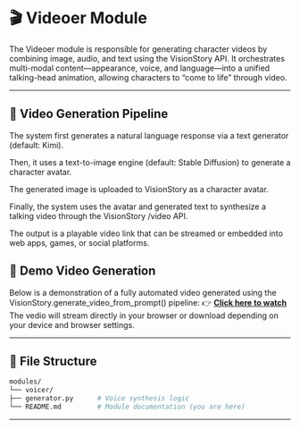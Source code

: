 # 🎬 Videoer Module

The Videoer module is responsible for generating character videos by combining image, audio, and text using the VisionStory API. It orchestrates multi-modal content—appearance, voice, and language—into a unified talking-head animation, allowing characters to “come to life” through video.

---

## 🧠 Video Generation Pipeline

The system first generates a natural language response via a text generator (default: Kimi).

Then, it uses a text-to-image engine (default: Stable Diffusion) to generate a character avatar.

The generated image is uploaded to VisionStory as a character avatar.

Finally, the system uses the avatar and generated text to synthesize a talking video through the VisionStory /video API.

The output is a playable video link that can be streamed or embedded into web apps, games, or social platforms.


## 🎥 Demo Video Generation

Below is a demonstration of a fully automated video generated using the VisionStory.generate_video_from_prompt() pipeline:
👉 **[Click here to watch](https://github.com/crazyDingding/oc-backend/raw/main/assets/audios/jessica_20250418_210509.mp3)**  
The vedio will stream directly in your browser or download depending on your device and browser settings.

---

## 📁 File Structure

```bash
modules/
└── voicer/
├── generator.py      # Voice synthesis logic
└── README.md         # Module documentation (you are here)
```
---
